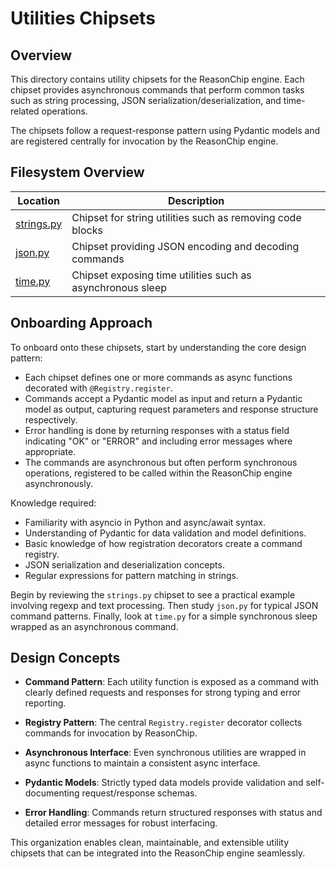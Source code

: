 # Utilities Chipsets

## Overview

This directory contains utility chipsets for the ReasonChip engine. Each chipset
provides asynchronous commands that perform common tasks such as string
processing, JSON serialization/deserialization, and time-related operations.

The chipsets follow a request-response pattern using Pydantic models and are
registered centrally for invocation by the ReasonChip engine.

## Filesystem Overview

| Location              | Description                                   |
|-----------------------|-----------------------------------------------|
| [strings.py](./strings.py)   | Chipset for string utilities such as removing code blocks |
| [json.py](./json.py)         | Chipset providing JSON encoding and decoding commands       |
| [time.py](./time.py)         | Chipset exposing time utilities such as asynchronous sleep  |

## Onboarding Approach

To onboard onto these chipsets, start by understanding the core design pattern:

- Each chipset defines one or more commands as async functions decorated with
  `@Registry.register`.
- Commands accept a Pydantic model as input and return a Pydantic model as output,
  capturing request parameters and response structure respectively.
- Error handling is done by returning responses with a status field indicating
  "OK" or "ERROR" and including error messages where appropriate.
- The commands are asynchronous but often perform synchronous operations, registered
  to be called within the ReasonChip engine asynchronously.

Knowledge required:

- Familiarity with asyncio in Python and async/await syntax.
- Understanding of Pydantic for data validation and model definitions.
- Basic knowledge of how registration decorators create a command registry.
- JSON serialization and deserialization concepts.
- Regular expressions for pattern matching in strings.

Begin by reviewing the `strings.py` chipset to see a practical example involving
regexp and text processing. Then study `json.py` for typical JSON command
patterns. Finally, look at `time.py` for a simple synchronous sleep wrapped as
an asynchronous command.

## Design Concepts

- **Command Pattern**: Each utility function is exposed as a command with clearly
defined requests and responses for strong typing and error reporting.

- **Registry Pattern**: The central `Registry.register` decorator collects commands
for invocation by ReasonChip.

- **Asynchronous Interface**: Even synchronous utilities are wrapped in async
functions to maintain a consistent async interface.

- **Pydantic Models**: Strictly typed data models provide validation and self-
documenting request/response schemas.

- **Error Handling**: Commands return structured responses with status and detailed
error messages for robust interfacing.

This organization enables clean, maintainable, and extensible utility chipsets that
can be integrated into the ReasonChip engine seamlessly.
